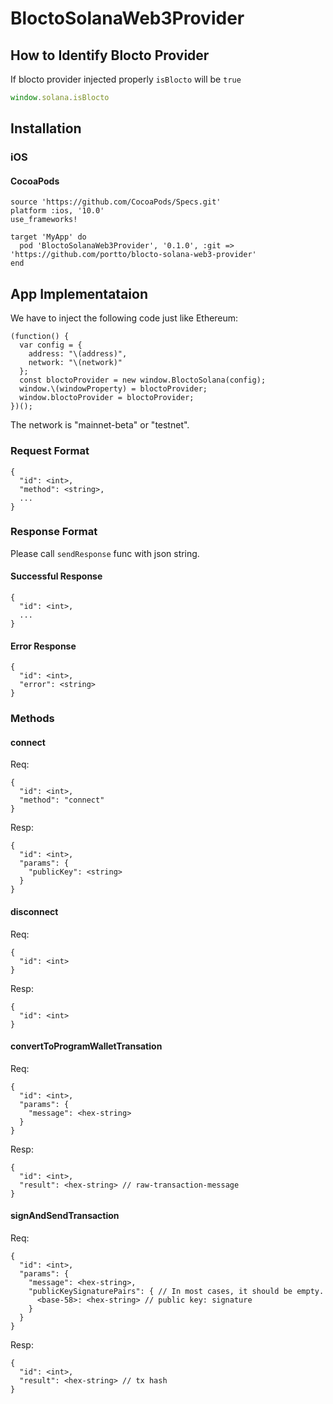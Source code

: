 # BloctoSolanaWeb3Provider

## How to Identify Blocto Provider

If blocto provider injected properly `isBlocto` will be `true`

```javascript
window.solana.isBlocto
```

## Installation

### iOS

#### CocoaPods
```
source 'https://github.com/CocoaPods/Specs.git'
platform :ios, '10.0'
use_frameworks!

target 'MyApp' do
  pod 'BloctoSolanaWeb3Provider', '0.1.0', :git => 'https://github.com/portto/blocto-solana-web3-provider'
end
```

## App Implementataion

We have to inject the following code just like Ethereum:
```
(function() {
  var config = {
    address: "\(address)",
    network: "\(network)"
  };
  const bloctoProvider = new window.BloctoSolana(config);
  window.\(windowProperty) = bloctoProvider;
  window.bloctoProvider = bloctoProvider;
})();
```

The network is "mainnet-beta" or "testnet".

### Request Format
```
{
  "id": <int>,
  "method": <string>,
  ...
}
```

### Response Format

Please call `sendResponse` func with json string.

#### Successful Response
```
{
  "id": <int>,
  ...
}
```

#### Error Response
```
{
  "id": <int>,
  "error": <string>
}
```

### Methods

#### connect 
Req:
```
{
  "id": <int>,
  "method": "connect"
}
```
Resp:
```
{
  "id": <int>,
  "params": {
    "publicKey": <string>
  }
}
```

#### disconnect
Req:
```
{
  "id": <int>
}
```
Resp:
```
{
  "id": <int>
}
```

#### convertToProgramWalletTransation
Req:
```
{
  "id": <int>,
  "params": {
    "message": <hex-string>
  }
}
```
Resp:
```
{
  "id": <int>,
  "result": <hex-string> // raw-transaction-message
}
```

#### signAndSendTransaction
Req:
```
{
  "id": <int>,
  "params": {
    "message": <hex-string>,
    "publicKeySignaturePairs": { // In most cases, it should be empty.
      <base-58>: <hex-string> // public key: signature
    }
  }
}
```
Resp:
```
{
  "id": <int>,
  "result": <hex-string> // tx hash
}
```
